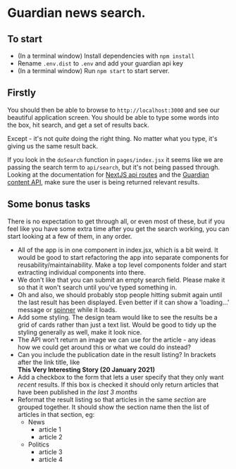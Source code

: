# Guardian news search.

## To start
* (In a terminal window) Install dependencies with `npm install`
* Rename `.env.dist` to `.env` and add your guardian api key
* (In a terminal window) Run `npm start` to start server.

## Firstly
You should then be able to browse to `http://localhost:3000` and see our beautiful application screen. You should be able to type some words into the box, hit search, and get a set of results back.

Except - it's not *quite* doing the right thing. No matter what you type, it's giving us the same result back. 

If you look in the `doSearch` function in `pages/index.jsx` it seems like we are passing the search term to `api/search`, but it's not being passed through. Looking at the documentation for [NextJS api routes](https://nextjs.org/docs/api-routes/api-middlewares) and the [Guardian content API](https://open-platform.theguardian.com/documentation/search), make sure the user is being returned relevant results.


## Some bonus tasks
There is no expectation to get through all, or even most of these, but if you feel like you have some extra time after you get the search working, you can start looking at a few of them, in any order.

* All of the app is in one component in index.jsx, which is a bit weird. It would be good to start refactoring the app into separate components for reusability/maintainability. Make a top level components folder and start extracting individual components into there.
* We don't like that you can submit an empty search field. Please make it so that it won't search until you've typed something in.
* Oh and also, we should probably stop people hitting submit again until the last result has been displayed. Even better if it can show a 'loading...' message or [spinner](https://loading.io/) while it loads.
* Add some styling. The design team would like to see the results be a grid of cards rather than just a text list. Would be good to tidy up the styling generally as well, make it look nice.
* The API won't return an image we can use for the article - any ideas how we could get around this or what we could do instead?
* Can you include the publication date in the result listing? In brackets after the link title, like  
 **This Very Interesting Story (20 January 2021)**
* Add a checkbox to the form that lets a user specify that they only want *recent* results. If this box is checked it should only return articles that have been published in *the last 3 months*
* Reformat the result listing so that articles in the same *section* are grouped together. It should show the section name then the list of articles in that section, eg:
  * News
    * article 1
    * article 2
  * Politics
    * article 3
    * article 4
